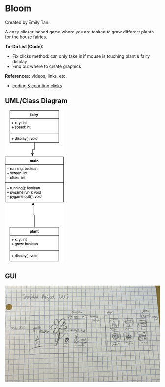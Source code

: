 # Bloom
Created by Emily Tan.

A cozy clicker-based game where you are tasked to grow different plants for the house fairies.

**To-Do List (Code):**
- Fix clicks method: can only take in if mouse is touching plant & fairy display
- Find out where to create graphics

**References:** videos, links, etc.
- [coding & counting clicks](https://www.youtube.com/watch?v=jXx3acg34S0)

## UML/Class Diagram
![UML](https://github.com/emmitan/IndividualProject/blob/main/images/UML0430.png?raw=true)

## GUI
![GUI](https://github.com/emmitan/IndividualProject/blob/main/images/GUI.jpeg?raw=true)
